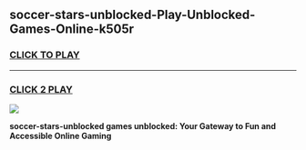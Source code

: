 
## soccer-stars-unblocked-Play-Unblocked-Games-Online-k505r
<h3>
<a href="https://premium76.site?title=soccer-stars-unblocked&ref=25A">CLICK TO PLAY</a></h3>
<hr>

<h3>
<a href="https://premium76.site?title=soccer-stars-unblocked&ref=25A">CLICK 2 PLAY</a>
  
</h3>

<a href="https://premium76.site?title=soccer-stars-unblocked&ref=25A"><img src="https://clearcache.store/games.png"></a>


**soccer-stars-unblocked games unblocked: Your Gateway to Fun and Accessible Online Gaming**
